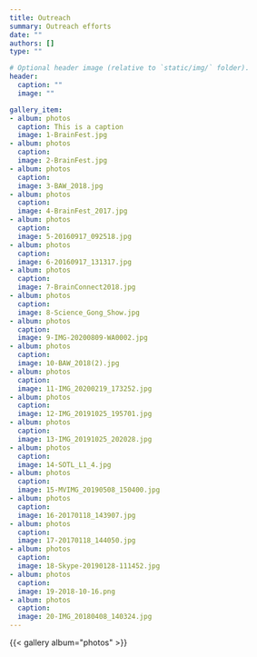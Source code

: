 ```yaml
---
title: Outreach
summary: Outreach efforts
date: ""
authors: []
type: ""

# Optional header image (relative to `static/img/` folder).
header:
  caption: ""
  image: ""

gallery_item:
- album: photos
  caption: This is a caption
  image: 1-BrainFest.jpg
- album: photos
  caption:
  image: 2-BrainFest.jpg
- album: photos
  caption:
  image: 3-BAW_2018.jpg
- album: photos
  caption:
  image: 4-BrainFest_2017.jpg
- album: photos
  caption:
  image: 5-20160917_092518.jpg
- album: photos
  caption:
  image: 6-20160917_131317.jpg
- album: photos
  caption:
  image: 7-BrainConnect2018.jpg
- album: photos
  caption:
  image: 8-Science_Gong_Show.jpg
- album: photos
  caption:
  image: 9-IMG-20200809-WA0002.jpg
- album: photos
  caption:
  image: 10-BAW_2018(2).jpg
- album: photos
  caption:
  image: 11-IMG_20200219_173252.jpg
- album: photos
  caption:
  image: 12-IMG_20191025_195701.jpg
- album: photos
  caption:
  image: 13-IMG_20191025_202028.jpg
- album: photos
  caption:
  image: 14-SOTL_L1_4.jpg
- album: photos
  caption:
  image: 15-MVIMG_20190508_150400.jpg
- album: photos
  caption:
  image: 16-20170118_143907.jpg
- album: photos
  caption:
  image: 17-20170118_144050.jpg
- album: photos
  caption:
  image: 18-Skype-20190128-111452.jpg
- album: photos
  caption:
  image: 19-2018-10-16.png
- album: photos
  caption:
  image: 20-IMG_20180408_140324.jpg
---
```


{{< gallery album="photos" >}}

